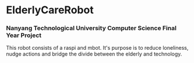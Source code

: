 # ElderlyCareRobot
### Nanyang Technological University Computer Science Final Year Project

This robot consists of a raspi and mbot. It's purpose is to reduce loneliness, nudge actions and bridge the divide between the elderly and technology. 
